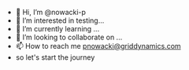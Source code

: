 - 👋 Hi, I’m @nowacki-p
- 👀 I’m interested in testing...
- 🌱 I’m currently learning ...
- 💞️ I’m looking to collaborate on ...
- 📫 How to reach me pnowacki@griddynamics.com
- so let's start the journey
<!---
nowacki-p/nowacki-p is a ✨ special ✨ repository because its `README.md` (this file) appears on your GitHub profile.
You can click the Preview link to take a look at your changes.
--->
